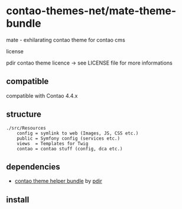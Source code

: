 # contao-themes-net/mate-theme-bundle
mate - exhilarating contao theme for contao cms

license

pdir contao theme licence -> see LICENSE file for more informations

## compatible
compatible with Contao 4.4.x

## structure

    ./src/Resources
        config = symlink to web (Images, JS, CSS etc.)
        public = Symfony config (services etc.)
        views  = Templates for Twig
        contao = contao stuff (config, dca etc.)

## dependencies

- [contao theme helper bundle](https://github.com/pdir/contao-theme-helper-bundle) by [pdir](https://pdir.de/ "Webdesign für Dresden")


## install



